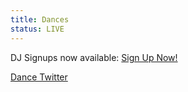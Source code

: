 ```yaml
---
title: Dances
status: LIVE
---
```


DJ Signups now available: <a href="https://goo.gl/forms/mtb3atMTAyPd9en13" target="_blank">Sign Up Now!</a>




<a class="button" href="https://twitter.com/blfcdances" target="_blank">Dance Twitter</a>